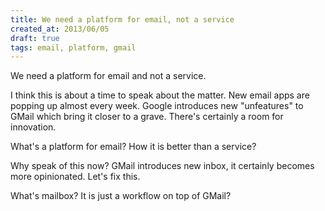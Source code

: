 ```yaml
---
title: We need a platform for email, not a service
created_at: 2013/06/05
draft: true
tags: email, platform, gmail
---
```


We need a platform for email and not a service.

I think this is about a time to speak about the matter. New email apps are
popping up almost every week. Google introduces new "unfeatures" to GMail which
bring it closer to a grave. There's certainly a room for innovation.

What's a platform for email? How it is better than a service?

Why speak of this now? GMail introduces new inbox, it certainly becomes more
opinionated. Let's fix this.

What's mailbox? It is just a workflow on top of GMail?
